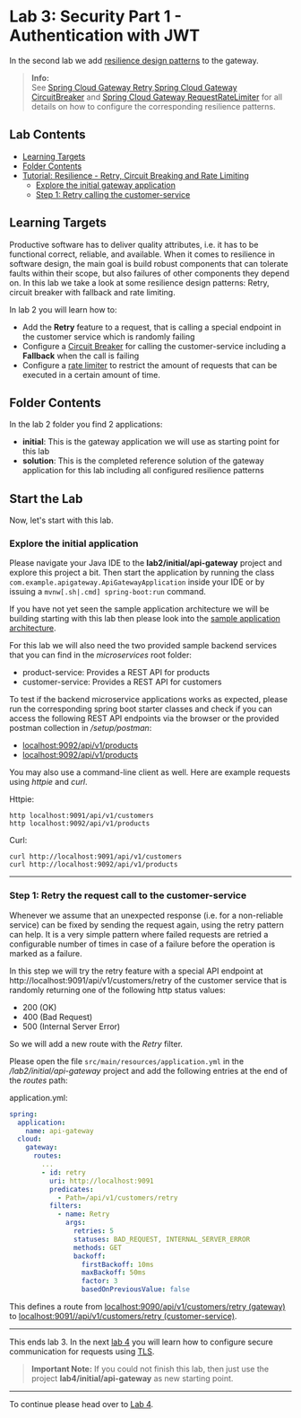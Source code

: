 # Lab 3: Security Part 1 - Authentication with JWT

In the second lab we add [resilience design patterns](https://www.codecentric.de/wissens-hub/blog/resilience-design-patterns-retry-fallback-timeout-circuit-breaker) to the gateway.

> **Info:**   
> See [Spring Cloud Gateway Retry](https://docs.spring.io/spring-cloud-gateway/docs/current/reference/html/#the-retry-gatewayfilter-factory),[Spring Cloud Gateway CircuitBreaker](https://docs.spring.io/spring-cloud-gateway/docs/current/reference/html/#spring-cloud-circuitbreaker-filter-factory) and [Spring Cloud Gateway RequestRateLimiter](https://docs.spring.io/spring-cloud-gateway/docs/current/reference/html/#the-requestratelimiter-gatewayfilter-factory)
> for all details on how to configure the corresponding resilience patterns.

## Lab Contents

* [Learning Targets](#learning-targets)
* [Folder Contents](#folder-contents)
* [Tutorial: Resilience - Retry, Circuit Breaking and Rate Limiting](#start-the-lab)
    * [Explore the initial gateway application](#explore-the-initial-application)
    * [Step 1: Retry calling the customer-service](#step-1-retry-the-request-call-to-the-customer-service)

## Learning Targets

Productive software has to deliver quality attributes, i.e. it has to be functional correct, reliable, and available.
When it comes to resilience in software design, the main goal is build robust components that can tolerate faults within their scope, but also failures of other components they depend on.
In this lab we take a look at some resilience design patterns: Retry, circuit breaker with fallback and rate limiting.

In lab 2 you will learn how to:

* Add the __Retry__ feature to a request, that is calling a special endpoint in the customer service which is randomly failing
* Configure a [Circuit Breaker](https://dev.to/silviobuss/resilience-pattern-for-java-microservices-the-circuit-breaker-b2g) for calling the customer-service including a __Fallback__ when the call is failing
* Configure a [rate limiter](https://www.cloudflare.com/en-gb/learning/bots/what-is-rate-limiting/) to restrict the amount of requests that can be executed in a certain amount of time.

## Folder Contents

In the lab 2 folder you find 2 applications:

* __initial__: This is the gateway application we will use as starting point for this lab
* __solution__: This is the completed reference solution of the gateway application for this lab including all configured resilience patterns

## Start the Lab

Now, let's start with this lab.

### Explore the initial application

Please navigate your Java IDE to the __lab2/initial/api-gateway__ project and explore this project a bit. Then start the application by running the class `com.example.apigateway.ApiGatewayApplication` inside your IDE or by issuing a `mvnw[.sh|.cmd] spring-boot:run` command.

If you have not yet seen the sample application architecture we will be building starting with this lab then please look into the [sample application architecture](../architecture).

For this lab we will also need the two provided sample backend services that you can find in the _microservices_ root folder:

* product-service: Provides a REST API for products
* customer-service: Provides a REST API for customers

To test if the backend microservice applications works as expected, please run the corresponding spring boot starter classes and check if you can access the following REST API endpoints via the browser or the provided postman collection in _/setup/postman_:

* [localhost:9092/api/v1/products](http://localhost:9091/api/v1/customers)
* [localhost:9092/api/v1/products](http://localhost:9092/api/v1/products)

You may also use a command-line client as well.
Here are example requests using _httpie_ and _curl_.

Httpie:
```shell
http localhost:9091/api/v1/customers
http localhost:9092/api/v1/products
``` 

Curl:
```shell
curl http://localhost:9091/api/v1/customers
curl http://localhost:9092/api/v1/products
```

<hr>

### Step 1: Retry the request call to the customer-service

Whenever we assume that an unexpected response (i.e. for a non-reliable service) can be fixed by sending the request again, using the retry pattern can help. It is a very simple pattern where failed requests are retried a configurable number of times in case of a failure before the operation is marked as a failure.

In this step we will try the retry feature with a special API endpoint at http://localhost:9091/api/v1/customers/retry of the customer service that is randomly returning one of the following http status values:

* 200 (OK)
* 400 (Bad Request)
* 500 (Internal Server Error)

So we will add a new route with the _Retry_ filter.

Please open the file `src/main/resources/application.yml` in the _/lab2/initial/api-gateway_ project and add the following entries at the end of the _routes_ path:

application.yml:

```yaml
spring:
  application:
    name: api-gateway
  cloud:
    gateway:
      routes:
        ...
        - id: retry
          uri: http://localhost:9091
          predicates:
            - Path=/api/v1/customers/retry
          filters:
            - name: Retry
              args:
                retries: 5
                statuses: BAD_REQUEST, INTERNAL_SERVER_ERROR
                methods: GET
                backoff:
                  firstBackoff: 10ms
                  maxBackoff: 50ms
                  factor: 3
                  basedOnPreviousValue: false
```

This defines a route from [localhost:9090/api/v1/customers/retry (gateway)](http://localhost:9090/api/v1/customers/retry)  to [localhost:9091//api/v1/customers/retry (customer-service)](http://localhost:9091/api/v1/customers/retry).


<hr>

This ends lab 3. In the next [lab 4](../lab4) you will learn how to configure secure communication for requests using [TLS](https://www.cloudflare.com/en-gb/learning/ssl/transport-layer-security-tls/).

> **Important Note:** If you could not finish this lab, then just use the project __lab4/initial/api-gateway__ as new starting point.

<hr>

To continue please head over to [Lab 4](../lab4).